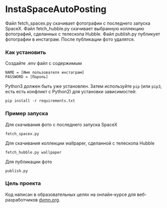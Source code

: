 # InstaSpaceAutoPosting

Файл fetch_spacex.py скачивает фотографии с последнего запуска SpaceX.
Файл fetch_hubble.py скачивает выбранную коллекцию фотографий, сделанных с телескопа Hubble.
Файл publish.py публикует фотографии в инстаграм. После публикации фото удалятся. 

### Как установить

Создайте .env файл с содержимым
```
NAME = [Имя пользователя инстаграм]
PASSWORD = [Пароль]
```

Python3 должен быть уже установлен. 
Затем используйте `pip` (или `pip3`, есть есть конфликт с Python2) для установки зависимостей:
```
pip install -r requirements.txt
```

### Пример запуска

Для скачивания фото с последнего запуска SpaceX
```
fetch_spacex.py
```
Для скачивания коллекции wallpaper, сделанной с телескопа Hubble
```
fetch_hubble.py wallpaper
```
Для публикации фото
```
publish.py
```

### Цель проекта

Код написан в образовательных целях на онлайн-курсе для веб-разработчиков [dvmn.org](https://dvmn.org/).
